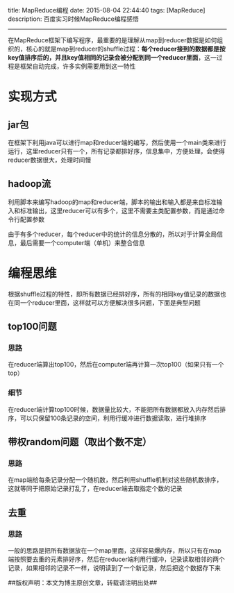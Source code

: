 title: MapReduce编程
date: 2015-08-04 22:44:40
tags: [MapReduce]
description: 百度实习时候MapReduce编程感悟

---

在MapReduce框架下编写程序，最重要的是理解从map到reducer数据是如何组织的，核心的就是map到reducer的shuffle过程：**每个reducer接到的数据都是按key值排序后的，并且key值相同的记录会被分配到同一个reducer里面**，这一过程是框架自动完成，许多实例需要用到这一特性

# 实现方式

## jar包

在框架下利用java可以进行map和reducer端的编写，然后使用一个main类来进行运行，这里reducer只有一个，所有记录都排好序，信息集中，方便处理，会使得reducer数据很大，处理时间慢

## hadoop流

利用脚本来编写hadoop的map和reducer端，脚本的输出和输入都是来自标准输入和标准输出，这里reducer可以有多个，这里不需要主类配置参数，而是通过命令行配置参数

由于有多个reducer，每个reducer中的统计的信息分散的，所以对于计算全局信息，最后需要一个computer端（单机）来整合信息

# 编程思维

根据shuffle过程的特性，即所有数据已经排好序，所有的相同key值记录的数据也在同一个reducer里面，这样就可以方便解决很多问题，下面是典型问题

## top100问题

### 思路
在reducer端算出top100，然后在computer端再计算一次top100（如果只有一个top）
### 细节
在reducer端计算top100时候，数据量比较大，不能把所有数据都放入内存然后排序，可以只保留100条记录的空间，利用行缓冲进行数据读取，进行堆排序

## 带权random问题（取出个数不定）

### 思路
在map端给每条记录分配一个随机数，然后利用shuffle机制对这些随机数排序，这就等同于把原始记录打乱了，在reducer端去取指定个数的记录

## 去重

### 思路
一般的思路是把所有数据放在一个map里面，这样容易爆内存，所以只有在map端按照要去重的元素排好序，然后在reducer端利用行缓冲，记录读取相邻的两个记录，如果相邻的记录不一样，说明读到了一个新记录，然后把这个数据存下来

##版权声明：本文为博主原创文章，转载请注明出处##
